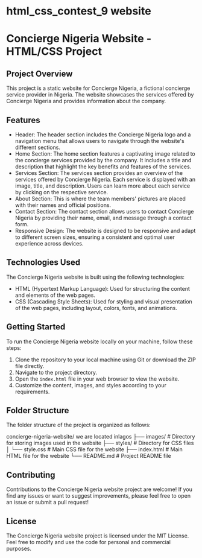 # html_css_contest_9 website 
# Concierge Nigeria Website - HTML/CSS Project

## Project Overview

This project is a static website for Concierge Nigeria, a fictional concierge service provider in Nigeria. The website showcases the services offered by Concierge Nigeria and provides information about the company.

## Features

- Header: The header section includes the Concierge Nigeria logo and a navigation menu that allows users to navigate through the website's different sections.
- Home Section: The home section features a captivating image related to the concierge services provided by the company. It includes a title and description that highlight the key benefits and features of the services.
- Services Section: The services section provides an overview of the services offered by Concierge Nigeria. Each service is displayed with an image, title, and description. Users can learn more about each service by clicking on the respective service.
- About Section: This is where the team members' pictures are placed with their names and official positions.
- Contact Section: The contact section allows users to contact Concierge Nigeria by providing their name, email, and message through a contact form.
- Responsive Design: The website is designed to be responsive and adapt to different screen sizes, ensuring a consistent and optimal user experience across devices.

## Technologies Used

The Concierge Nigeria website is built using the following technologies:

- HTML (Hypertext Markup Language): Used for structuring the content and elements of the web pages.
- CSS (Cascading Style Sheets): Used for styling and visual presentation of the web pages, including layout, colors, fonts, and animations.

## Getting Started

To run the Concierge Nigeria website locally on your machine, follow these steps:

1. Clone the repository to your local machine using Git or download the ZIP file directly.
2. Navigate to the project directory.
3. Open the `index.html` file in your web browser to view the website.
4. Customize the content, images, and styles according to your requirements.

## Folder Structure

The folder structure of the project is organized as follows:

concierge-nigeria-website/
we are located inlagos 
├── images/ # Directory for storing images used in the website
├── styles/ # Directory for CSS files
│ └── style.css # Main CSS file for the website
├── index.html # Main HTML file for the website
└── README.md # Project README file

## Contributing

Contributions to the Concierge Nigeria website project are welcome! If you find any issues or want to suggest improvements, please feel free to open an issue or submit a pull request!

## License

The Concierge Nigeria website project is licensed under the MIT License. Feel free to modify and use the code for personal and commercial purposes.

